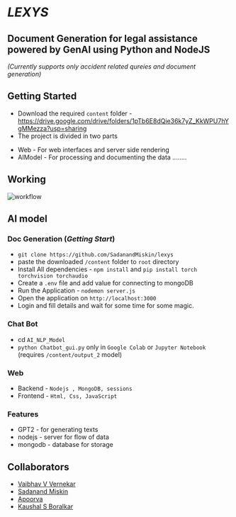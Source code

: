 # *LEXYS*
## Document Generation for legal assistance powered by GenAI using Python and NodeJS
*(Currently supports only accident related qureies and document generation)*
 
## Getting Started
- Download the required `content` folder -
 https://drive.google.com/drive/folders/1pTb6E8dQie36k7yZ_KkWPU7hYgMMezza?usp=sharing
- The project is divided in two parts
* Web - For web interfaces and server side rendering
* AIModel - For processing and documenting the data
........
## Working
![workflow](https://github.com/SadanandMiskin/lexys/assets/119523972/e06a4d07-af3c-434a-b755-2d6f1f4e7dde)



## AI model

### Doc Generation (*Getting Start*)
- `git clone https://github.com/SadanandMiskin/lexys`
-  paste the downloaded `/content` folder to `root` directory
-  Install All dependencies - `npm install` and `pip install torch torchvision torchaudio`
-  Create a `.env` file and add value for connecting to mongoDB
- Run the Application - `nodemon server.js`
- Open the application on `http://localhost:3000`
- Login and fill details and wait for some time for some magic.

### Chat Bot
- cd `AI_NLP_Model` 
- `python Chatbot_gui.py` only in `Google Colab` or `Jupyter Notebook` (requires `/content/output_2` model)

### Web
- Backend - `Nodejs , MongoDB, sessions`
- Frontend - `Html, Css, JavaScript`

### Features
- GPT2 - for generating texts
- nodejs - server for flow of data
- mongodb - database for storage

## Collaborators

- [Vaibhav V Vernekar](https://github.com/VaibahvVernekar27)
- [Sadanand Miskin](https://github.com/SadanandMiskin)
- [Apoorva](https://github.com/ApoorvaAppu12)
- [Kaushal S Boralkar](https://github.com/boralkarkaushal)
